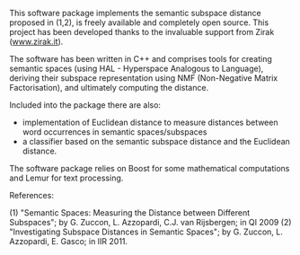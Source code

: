 This software package implements the semantic subspace distance proposed in (1,2), is freely available and completely open source. This project has been developed thanks to the invaluable support from Zirak (www.zirak.it).

The software has been written in C++ and comprises tools for creating semantic spaces (using HAL - Hyperspace Analogous to Language), deriving their subspace representation using NMF (Non-Negative Matrix Factorisation), and ultimately computing the distance.

Included into the package there are also:
- implementation of Euclidean distance to measure distances between word occurrences in semantic spaces/subspaces
- a classifier based on the semantic subspace distance and the Euclidean distance.

The software package relies on Boost for some mathematical computations and Lemur for text processing.


References:

(1) "Semantic Spaces: Measuring the Distance between Different Subspaces"; by G. Zuccon, L. Azzopardi, C.J. van Rijsbergen; in QI 2009
(2) "Investigating Subspace Distances in Semantic Spaces"; by G. Zuccon, L. Azzopardi, E. Gasco; in IIR 2011.